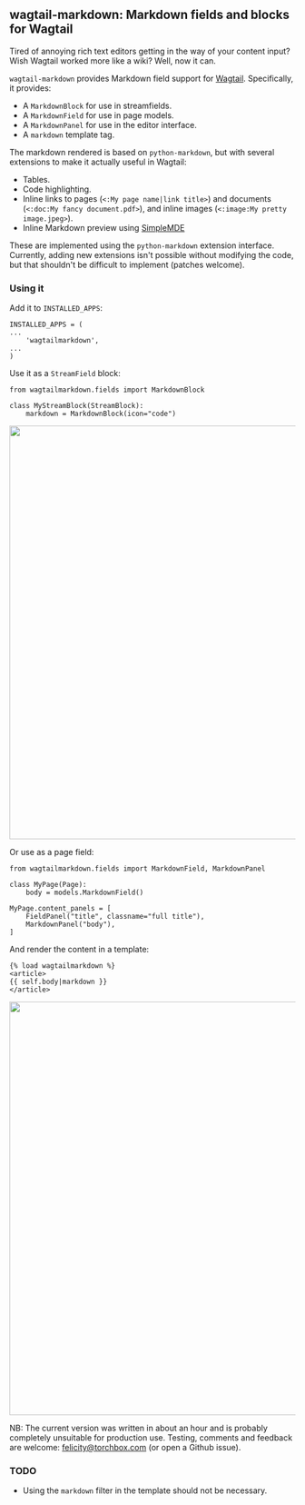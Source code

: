 ## wagtail-markdown: Markdown fields and blocks for Wagtail

Tired of annoying rich text editors getting in the way of your content
input?  Wish Wagtail worked more like a wiki?  Well, now it can.

`wagtail-markdown` provides Markdown field support for [Wagtail](https://github.com/torchbox/wagtail/).
Specifically, it provides:

* A `MarkdownBlock` for use in streamfields.
* A `MarkdownField` for use in page models.
* A `MarkdownPanel` for use in the editor interface.
* A `markdown` template tag.

The markdown rendered is based on `python-markdown`, but with several
extensions to make it actually useful in Wagtail:

* Tables.
* Code highlighting.
* Inline links to pages (`<:My page name|link title>`) and documents
  (`<:doc:My fancy document.pdf>`), and inline images
  (`<:image:My pretty image.jpeg>`).
* Inline Markdown preview using [SimpleMDE](http://nextstepwebs.github.io/simplemde-markdown-editor/)

These are implemented using the `python-markdown` extension interface.
Currently, adding new extensions isn't possible without modifying the code, but
that shouldn't be difficult to implement (patches welcome).

### Using it

Add it to `INSTALLED_APPS`:

```
INSTALLED_APPS = (
...
    'wagtailmarkdown',
...
)
```

Use it as a `StreamField` block:

```
from wagtailmarkdown.fields import MarkdownBlock

class MyStreamBlock(StreamBlock):
    markdown = MarkdownBlock(icon="code")
```

<img src="https://i.imgur.com/4NFcfHd.png" width="728px" alt="">

Or use as a page field:

```
from wagtailmarkdown.fields import MarkdownField, MarkdownPanel

class MyPage(Page):
    body = models.MarkdownField()

MyPage.content_panels = [
    FieldPanel("title", classname="full title"),
    MarkdownPanel("body"),
]
```

And render the content in a template:

```
{% load wagtailmarkdown %}
<article>
{{ self.body|markdown }}
</article>
```

<img src="https://i.imgur.com/Sj1f4Jh.png" width="728px" alt="">

NB: The current version was written in about an hour and is probably completely
unsuitable for production use.  Testing, comments and feedback are welcome:
<felicity@torchbox.com> (or open a Github issue).

### TODO

* Using the `markdown` filter in the template should not be necessary.
